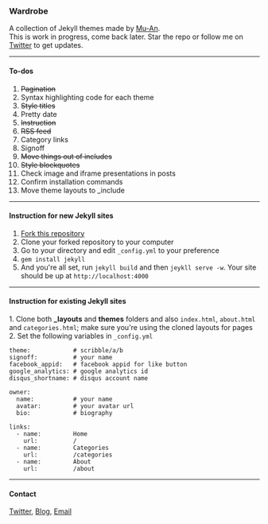 ### Wardrobe

A collection of Jekyll themes made by [Mu-An](http://muan.co).<br />
This is work in progress, come back later. Star the repo or follow me on [Twitter](https://twitter.com/muanchiou) to get updates.

---

#### To-dos

1. <del>Pagination</del>
2. Syntax highlighting code for each theme
3. <del>Style titles</del>
4. Pretty date
5. <del>Instruction</del>
6. <del>RSS feed</del>
7. Category links
8. Signoff
9. <del>Move things out of includes</del>
10. <del>Style blockquotes</del>
11. Check image and iframe presentations in posts
12. Confirm installation commands
13. Move theme layouts to _include

---

#### Instruction for new Jekyll sites

1. [Fork this repository](https://github.com/muan/jekyll-wardrobe/fork)
2. Clone your forked repository to your computer
3. Go to your directory and edit `_config.yml` to your preference
4. `gem install jekyll`
5. And you're all set, run `jekyll build` and then `jeykll serve -w`. Your site should be up at `http://localhost:4000`

---

#### Instruction for existing Jekyll sites

1\. Clone both **_layouts** and **themes** folders and also `index.html`, `about.html` and `categories.html`; make sure you're using the cloned layouts for pages <br />
2\. 
Set the following variables in `_config.yml`  

    theme:            # scribble/a/b
    signoff:          # your name
    facebook_appid:   # facebook appid for like button
    google_analytics: # google analytics id
    disqus_shortname: # disqus account name
    
    owner:            
      name:           # your name
      avatar:         # your avatar url
      bio:            # biography
    
    links: 
      - name:         Home
        url:          /
      - name:         Categories
        url:          /categories
      - name:         About
        url:          /about
        
---

#### Contact

[Twitter](https://twitter.com/muanchiou), [Blog](http://muan.co), [Email](mailto:hello@muan.co)